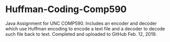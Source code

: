 # Huffman-Coding-Comp590
Java Assignment for UNC COMP590. Includes an encoder and decoder which use Huffman encoding to encode a text file and a decoder to decode such file back to text.
Completed and uploaded to GitHub Feb. 12, 2019.
